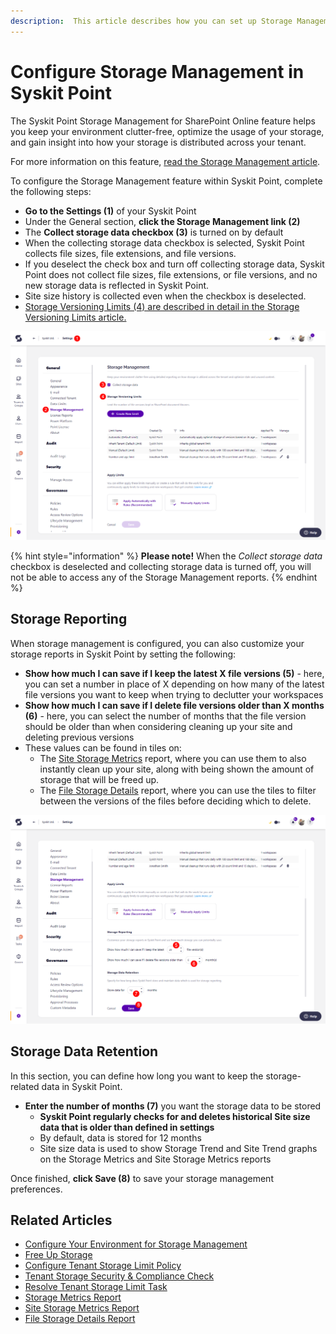 ```yaml
---
description:  This article describes how you can set up Storage Management in Syskit Point. 
---
```


# Configure Storage Management in Syskit Point

The Syskit Point Storage Management for SharePoint Online feature helps you keep your environment clutter-free, optimize the usage of your storage, and gain insight into how your storage is distributed across your tenant.

For more information on this feature, [read the Storage Management article](../storage-management/storage-reports.md). 

To configure the Storage Management feature within Syskit Point, complete the following steps:

* **Go to the Settings (1)** of your Syskit Point
* Under the General section, **click the Storage Management link (2)**
*  The **Collect storage data checkbox (3)** is turned on by default
  * When the collecting storage data checkbox is selected, Syskit Point collects file sizes, file extensions, and file versions. 
  * If you deselect the check box and turn off collecting storage data, Syskit Point does not collect file sizes, file extensions, or file versions, and no new storage data is reflected in Syskit Point.
  * Site size history is collected even when the checkbox is deselected. 
* [Storage Versioning Limits (4) are described in detail in the Storage Versioning Limits article.](../storage-management/versioning-limits.md)

![Storage Management Settings](../.gitbook/assets/configure-storage-management-collect-storage-data.png)

{% hint style="information" %}
**Please note!** When the _Collect storage data_ checkbox is deselected and collecting storage data is turned off, you will not be able to access any of the Storage Management reports.
{% endhint %}

## Storage Reporting

When storage management is configured, you can also customize your storage reports in Syskit Point by setting the following:
* **Show how much I can save if I keep the latest X file versions (5)** - here, you can set a number in place of X depending on how many of the latest file versions you want to keep when trying to declutter your workspaces
* **Show how much I can save if I delete file versions older than X months (6)** - here, you can select the number of months that the file version should be older than when considering cleaning up your site and deleting previous versions
* These values can be found in tiles on: 
  * The [Site Storage Metrics](../storage-management/storage-reports.md#site-storage-metrics) report, where you can use them to also instantly clean up your site, along with being shown the amount of storage that will be freed up.
  * The [File Storage Details](../storage-management/storage-reports.md#file-storage-details) report, where you can use the tiles to filter between the versions of the files before deciding which to delete. 

![Storage Management Settings - Reporting & Data Retention](../.gitbook/assets/configure-storage-management-reporting-and-data-retention.png)

## Storage Data Retention

In this section, you can define how long you want to keep the storage-related data in Syskit Point. 
* **Enter the number of months (7)** you want the storage data to be stored
  * **Syskit Point regularly checks for and deletes historical Site size data that is older than defined in settings**
  * By default, data is stored for 12 months
  * Site size data is used to show Storage Trend and Site Trend graphs on the Storage Metrics and Site Storage Metrics reports

Once finished, **click Save (8)** to save your storage management preferences. 

## Related Articles

* [Configure Your Environment for Storage Management](../configuration/configure-point-for-storage-management.md)
* [Free Up Storage](../storage-management/free-up-storage.md)
* [Configure Tenant Storage Limit Policy](../governance-and-automation/automated-workflows/tenant-storage-admin.md)
* [Tenant Storage Security & Compliance Check](../governance-and-automation/security-compliance-checks/tenant-storage.md)
* [Resolve Tenant Storage Limit Task](../point-collaborators/resolve-governance-tasks/tenant-storage-limit.md)
* [Storage Metrics Report](../storage-management/storage-reports.md)
* [Site Storage Metrics Report](../storage-management/storage-reports.md#site-storage-metrics)
* [File Storage Details Report](../storage-management/storage-reports.md#file-storage-details)
